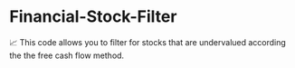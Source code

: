 # Financial-Stock-Filter
 
📈 This code allows you to filter for stocks that are undervalued according the the free cash flow method. 



